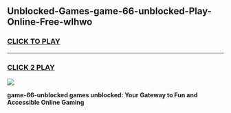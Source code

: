
## Unblocked-Games-game-66-unblocked-Play-Online-Free-wlhwo
<h3>
<a href="https://premium76.site?title=game-66-unblocked&ref=26A">CLICK TO PLAY</a></h3>
<hr>

<h3>
<a href="https://premium76.site?title=game-66-unblocked&ref=26A">CLICK 2 PLAY</a>
  
</h3>

<a href="https://premium76.site?title=game-66-unblocked&ref=26A"><img src="https://clearcache.store/games.png"></a>


**game-66-unblocked games unblocked: Your Gateway to Fun and Accessible Online Gaming**

